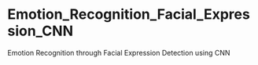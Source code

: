 # Emotion_Recognition_Facial_Expression_CNN
Emotion Recognition through Facial Expression Detection using CNN

